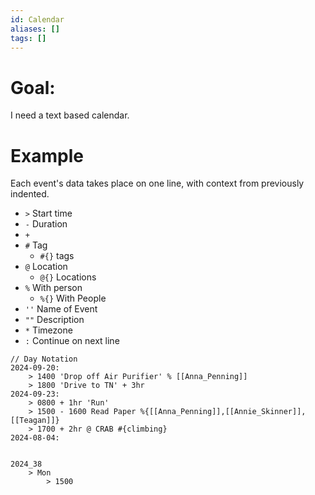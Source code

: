 ```yaml
---
id: Calendar
aliases: []
tags: []
---
```



# Goal:
I need a text based calendar.
# Example
Each event's data takes place on one line, with context from previously indented.

- `>` Start time
- `-` Duration
- `+`
- `#` Tag
    - `#{}` tags
- `@` Location
    - `@{}` Locations
- `%` With person
    - `%{}` With People
- `''` Name of Event
- `""` Description
- `*` Timezone
- `:` Continue on next line
```
// Day Notation
2024-09-20:
    > 1400 'Drop off Air Purifier' % [[Anna_Penning]]
    > 1800 'Drive to TN' + 3hr
2024-09-23: 
    > 0800 + 1hr 'Run'
    > 1500 - 1600 Read Paper %{[[Anna_Penning]],[[Annie_Skinner]],[[Teagan]]}
    > 1700 + 2hr @ CRAB #{climbing}
2024-08-04:


2024_38
    > Mon
        > 1500

```
